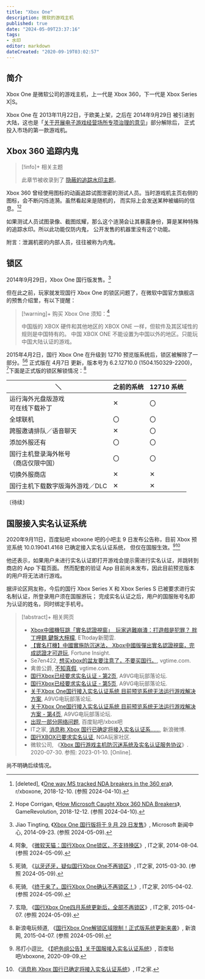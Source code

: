 ```yaml
---
title: "Xbox One"
description: 微软的游戏主机
published: true
date: "2024-05-09T23:37:16"
tags:
- 水印
editor: markdown
dateCreated: "2020-09-19T03:02:57"
---
```


## 简介

Xbox One 是微软公司的游戏主机，上一代是 Xbox 360，下一代是 Xbox Series X|S。

Xbox One 在 2013年11月22日，于欧美上架，之后在 2014年9月29日 被引进到大陆，这也是「[关于开展电子游戏经营场所专项治理的意见](/rule/国务院/办公厅/关于开展电子游戏经营场所专项治理的意见.md)」部分解除后，
正式投入市场的第一款游戏机。

## Xbox 360 追踪内鬼

> [!info]+ 相关主题
>
> 此章节被收录到了 [隐蔽的追踪水印主题](/theme/隐蔽的追踪水印主题.md)。

Xbox 360 曾经使用图标的动画追踪试图泄密的测试人员。当时游戏机主页右侧的图标，会不断闪烁涟漪。虽然看起来是随机的，
而实际上会发送某种被编码的信息。[^4y3n8][^69221]

[^4y3n8]: [deleted], 《[One way MS tracked NDA breakers in the 360 era](https://web.archive.org/web/20181210215923/https://www.reddit.com/r/xboxone/comments/a4y3n8/one_way_ms_tracked_nda_breakers_in_the_360_era/)》, r/xboxone, 2018-12-10. (参照 2024-04-10).

[^69221]: Hope Corrigan, 《[How Microsoft Caught Xbox 360 NDA Breakers](https://web.archive.org/web/20181212084819/https://www.gamerevolution.com/news/469221-how-microsoft-caught-xbox-360-nda-breakers)》, GameRevolution, 2018-12-12. (参照 2024-04-10).

如果测试人员试图录像、截图炫耀，那么这个涟漪会让其暴露身份，算是某种特殊的追踪水印。所以此功能仅防内鬼，
公开发售的机器里没有这个功能。

附言：泄漏机密的内部人员，往往被称为内鬼。

## 锁区

2014年9月29日，Xbox One 国行版发售。[^11852]

[^11852]: Jiao Tingting, 《[Xbox One 国行版将于 9 月 29 日发售](https://web.archive.org/web/20240314211852/https://news.microsoft.com/zh-cn/xbox-one-国行版将于-9-月-29-日发售/)》, Microsoft 新闻中心, 2014-09-23. (参照 2024-05-09).

但在此之前，玩家就发现国行 Xbox One 的锁区问题了，在微软中国官方旗舰店的预售介绍里，有以下提醒：

> [!warning]+ 购买 Xbox One 须知：[^97388]
>
> 中国版的 XBOX 硬件和其他地区的 XBOX ONE 一样，但软件及其区域性的规则是中国特有的。
> 中国 XBOX ONE 不能设置为中国以外的地区。只能玩中国大陆认证的游戏。

[^97388]: 阿象, 《[微软天猫：国行Xbox One锁区，不支持换区](https://web.archive.org/web/20240509145645/https://www.ithome.com/0/097/388.htm)》, IT之家, 2014-08-04. (参照 2024-05-09).

2015年4月2日，国行 Xbox One 在升级到 12710 预览版系统后，锁区被解除了一部分。[^37929][^38607]
正式版在 4月7日 更新，版本号为 6.2.12710.0 (1504.150329-2200)， [^39361]下面是正式版的锁区解锁情况：[^60925]

[^37929]: 死骑, 《[以牙还牙，疑似国行Xbox One不再锁区](https://web.archive.org/web/20240509145900/https://www.ithome.com/0/137/929.htm)》, IT之家, 2015-03-30. (参照 2024-05-09).

[^38607]: 死骑, 《[终于来了，国行Xbox One确认不再锁区！](https://web.archive.org/save/https://www.ithome.com/0/138/607.htm)》, IT之家, 2015-04-02. (参照 2024-05-09).

[^39361]: 玄隐, 《[国行Xbox One四月系统更新后，全部不再锁区](https://web.archive.org/web/20240509145640/https://www.ithome.com/0/139/361.htm)》, IT之家, 2015-04-07. (参照 2024-05-09).

[^60925]: 新浪电玩频道, 《[国行Xbox One解锁区域限制！正式版系统更新来袭](https://web.archive.org/web/20230608182532/http://games.sina.com.cn/t/n/2015-04-07/1133860925.shtml)》, 新浪网, 2015-04-07. (参照 2024-05-09).

| ＼                                       | 之前的系统 | 12710 系统 |
| ---------------------------------------- | ---------- | ---------- |
| 运行海外光盘版游戏<br>可在线下载补丁     | ✕         | 〇         |
| 全球联机                                 | 〇         | 〇         |
| 跨服邀请排队／语音聊天                   | ✕         | 〇         |
| 添加外服还有                             | 〇         | 〇         |
| 国行主机登录海外帐号<br>（商店仅限中国） | 〇         | 〇         |
| 切换外服商店                             | ✕         | ✕         |
| 国行主机下载数字版海外游戏／DLC          | ✕         | ✕         |

〔待续〕

## 国服接入实名认证系统

2020年9月11日，百度贴吧 xboxone 吧的小吧主 9 日发布公告称，目前 Xbox 预览系统 10.0.19041.4168 已确定接入实名认证系统，
但仅在国服生效。[^nZ0kQ][^eHZfX]

[^nZ0kQ]: 吊打小逗比, 《[【吧务组公告】关于国服接入实名认证系统](https://archive.is/nZ0kQ "https://tieba.baidu.com/p/6937404245")》, 百度贴吧/xboxone, 2020-09-09.

[^eHZfX]: 《[消息称 Xbox 国行已确定将接入实名认证系统](https://archive.is/eHZfX "https://web.archive.org/web/20200919025912/https://tieba.baidu.com/p/6937404245")》, IT之家.

他还表示，如果用户未进行实名认证即打开游戏会提示需进行实名认证，并跳转到商店的 App 下载页面。
然而配套的验证 App 目前尚未发布，因此目前预览版本的用户将无法进行游戏。

据评论区网友称，今后的国行 Xbox Series X 和 Xbox Series S 已被要求进行实名制认证，所登录用户须在国服游玩；
完成实名认证之后，用户的国服账号名即为认证的姓名，同时绑定手机号。

> [!abstract]+ 相关网页
>
> +   [Xbox中國機狂跳「實名認證視窗」　玩家逃難崩潰：打遊戲是犯罪？ 胖丁呷麵 鍵盤大檸檬](https://web.archive.org/web/20200918163438/https://www.ettoday.net/dalemon/post/51926), ETtoday新聞雲.
> +   [【實名打機】中國實施防沉迷法， Xbox中國版彈出實名認證視窗，完成認證才可遊玩](https://archive.is/jVijq "https://fortuneinsight.com/web/posts/611361/【實名打機】中國實施防沉迷法，-xbox中國版彈出實/"), Fortune Insight.
> +   Se7en422, [想买xbox的盆友要注意了，不要买国行。](https://archive.is/mVzQ3), vgtime.com.
> +   禽兽公爵, [不知真假](https://archive.is/XqJfk), vgtime.com.
> +   [国行Xbox已经要求实名认证 - 第2页](https://archive.is/deTGs), A9VG电玩部落论坛.
> +   [国行Xbox已经要求实名认证 - 第5页](https://archive.is/p3yS8), A9VG电玩部落论坛.
> +   [关于Xbox One国行接入实名认证系统 目前预览系统无法运行游戏解决方案](https://archive.is/Q0vUr "https://bbs.a9vg.com/thread-8686075-1-1.html"), A9VG电玩部落论坛.
> +   [关于Xbox One国行接入实名认证系统 目前预览系统无法运行游戏解决方案 - 第4页](https://archive.is/epgbB), A9VG电玩部落论坛.
> +   [出现一部分网络问题](https://archive.is/M3D4A), 百度贴吧/xbox吧
> +   IT之家, [消息称 Xbox 国行已确定将接入实名认证系……](https://archive.is/D2AAX), 新浪微博.
> +   [国行XBOX已要求实名认证](https://archive.is/c3R6y), NGA玩家社区.
> +   微软公司, 《[Xbox 国行游戏主机防沉迷系统及实名认证服务协议](https://www.opg.cn/userfiles/fileupload/202101/1352544437908856834.pdf)》. 2020-07-30. 参照: 2023-01-10. [Online].

尚不明确后续情况。

